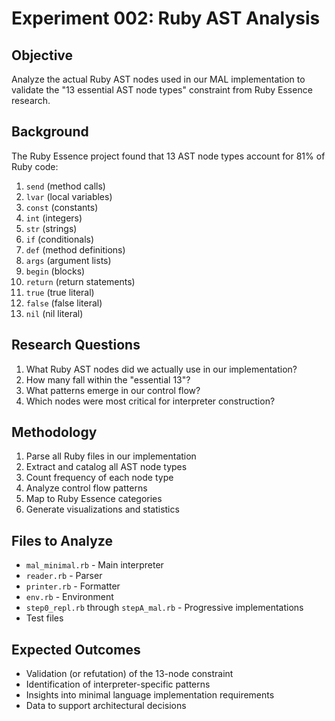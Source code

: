 # Experiment 002: Ruby AST Analysis

## Objective
Analyze the actual Ruby AST nodes used in our MAL implementation to validate the "13 essential AST node types" constraint from Ruby Essence research.

## Background
The Ruby Essence project found that 13 AST node types account for 81% of Ruby code:

1. `send` (method calls)
2. `lvar` (local variables)
3. `const` (constants) 
4. `int` (integers)
5. `str` (strings)
6. `if` (conditionals)
7. `def` (method definitions)
8. `args` (argument lists)
9. `begin` (blocks)
10. `return` (return statements)
11. `true` (true literal)
12. `false` (false literal) 
13. `nil` (nil literal)

## Research Questions
1. What Ruby AST nodes did we actually use in our implementation?
2. How many fall within the "essential 13"?
3. What patterns emerge in our control flow?
4. Which nodes were most critical for interpreter construction?

## Methodology
1. Parse all Ruby files in our implementation
2. Extract and catalog all AST node types
3. Count frequency of each node type
4. Analyze control flow patterns
5. Map to Ruby Essence categories
6. Generate visualizations and statistics

## Files to Analyze
- `mal_minimal.rb` - Main interpreter
- `reader.rb` - Parser
- `printer.rb` - Formatter  
- `env.rb` - Environment
- `step0_repl.rb` through `stepA_mal.rb` - Progressive implementations
- Test files

## Expected Outcomes
- Validation (or refutation) of the 13-node constraint
- Identification of interpreter-specific patterns
- Insights into minimal language implementation requirements
- Data to support architectural decisions